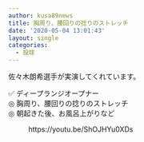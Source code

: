 ```yaml
---
author: kusa89news
title: 胸周り、腰回りの捻りのストレッチ
date: '2020-05-04 13:01:43'
layout: single
categories:
  - 投球
---
```


佐々木朗希選手が実演してくれています。

✅ ディープランジオープナー  
◎ 胸周り、腰回りの捻りのストレッチ  
◎ 朝起きた後、お風呂上がりなど

<figure class="wp-block-embed-youtube wp-block-embed is-type-video is-provider-youtube wp-embed-aspect-16-9 wp-has-aspect-ratio">

<div class="wp-block-embed__wrapper">https://youtu.be/ShOJHYu0XDs</div>

</figure>
